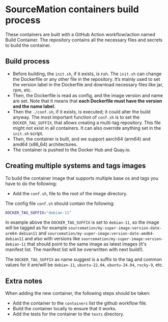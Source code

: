 # SourceMation containers build process

These containers are built with a GitHub Action workflow/action named Build
Container. The repository contains all the necessary files and secrets to build
the container.

## Build process

- Before building, the `init.sh`, if it exists, is run. The `init.sh` can change
  the Dockerfile or any other file in the repository. It’s mainly used to set
  the version label in the Dockerfile and download necessary files like jar,
  rpm, etc.
- Then, the Dockerfile is read as config, and the image version and name are
  set. Note that it means that **each Dockerfile must have the version and the
  name label.**
- Then the `./conf.sh`, if it exists, is executed; it could alter the build
  anyway. The most important function of `conf.sh` is to set the
  `DOCKER_TAG_SUFFIX`, that allows creating a multi-tag repository. This file
  might not exist in all containers. It can also override anything set in the
  `init.sh` script.
- Then, the container is built, and we support aarch64 (arm64) and amd64
  (x86_64) architectures.
- The container is pushed to the Docker Hub and Quay.io.

## Creating multiple systems and tags images

To build the container image that supports multiple base os and tags you have to do the following:

- Add the `conf.sh`, file to the root of the image directory.

The config file `conf.sh` should contain the following:

```bash
DOCKER_TAG_SUFFIX="debian-11"
```

In example above the `DOCKER_TAG_SUFFIX` is set to `debian-11`, so the image
will be tagged as for example
`sourcemation/my-super-image:version-date-arm64-debian11` and
`sourcemation/my-super-image:version-date-amd64-debian11` and also with
versions like `sourcemation/my-super-image:version-debian-11` that should point
to the same image as latest images (it's manifest list. The manifest list will
be overwritten with next build!).

The `DOCKER_TAG_SUFFIX` as name suggest is a suffix to the tag and common
values for it are/will be `debian-11`, `ubuntu-22.04`, `ubuntu-24.04`,
`rocky-9`, etc.


## Extra notes

When adding the new container, the following steps should be taken:

- Add the container to the `containers` list the github workflow file.
- Build the container locally to ensure that it works.
- Add the tests for the container to the `tests` directory.
